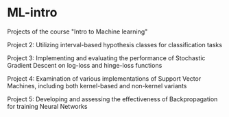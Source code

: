 # ML-intro
Projects of the course "Intro to Machine learning"

Project 2: Utilizing interval-based hypothesis classes for classification tasks

Project 3: Implementing and evaluating the performance of Stochastic Gradient Descent on log-loss and hinge-loss functions

Project 4: Examination of various implementations of Support Vector Machines, including both kernel-based and non-kernel variants

Project 5: Developing and assessing the effectiveness of Backpropagation for training Neural Networks
